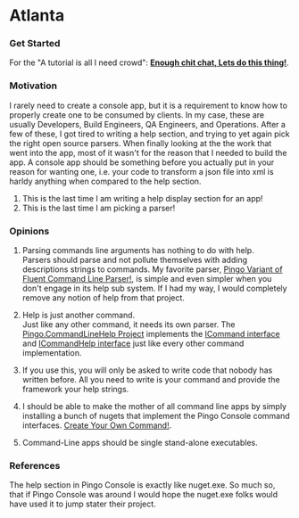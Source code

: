 # Atlanta



### Get Started

For the "A tutorial is all I need crowd": **[Enough chit chat, Lets do this thing!](docs/tutorial/jump-start/)**.  

### Motivation

I rarely need to create a console app, but it is a requirement to know how to properly create one to be consumed by clients.  In my case, these are usually Developers, Build Engineers, QA Engineers, and Operations.  After a few of these, I got tired to writing a help section, and trying to yet again pick the right open source parsers.  When finally looking at the the work that went into the app, most of it wasn't for the reason that I needed to build the app.  A console app should be something before you actually put in your reason for wanting one, i.e. your code to transform a json file into xml is harldy anything when compared to the help section.


1. This is the last time I am writing a help display section for an app!
2. This is the last time I am picking a parser!

### Opinions

1. Parsing commands line arguments has nothing to do with help.  
    Parsers should parse and not pollute themselves with adding descriptions strings to commands.  My favorite parser, [Pingo Variant of Fluent Command Line Parser!](https://github.com/ghstahl/fluent-command-line-parser), is simple and even simpler when you don't engage in its help sub system.  If I had my way, I would completely remove any notion of help from that project.

2. Help is just another command.  
    Just like any other command, it needs its own parser.  The [Pingo.CommandLineHelp Project](https://github.com/ghstahl/PingoConsole/tree/master/Pingo.CommandLineHelp) implements the [ICommand interface](https://github.com/ghstahl/PingoConsole/blob/master/Pingo.CommandLine/Contracts/Command/ICommand.cs) and [ICommandHelp interface](https://github.com/ghstahl/PingoConsole/blob/master/Pingo.CommandLine/Contracts/Help/ICommandHelp.cs) just like every other command implementation.
    
3. If you use this, you will only be asked to write code that nobody has written before.
    All you need to write is your command and provide the framework your help strings.  
    
4. I should be able to make the mother of all command line apps by simply installing a bunch of nugets that implement the Pingo Console command interfaces.
    [Create Your Own Command!](docs/tutorial/create-command-plugin/).
    
5. Command-Line apps should be single stand-alone executables.  


### References

The help section in Pingo Console is exactly like nuget.exe.  So much so, that if Pingo Console was around I would hope the nuget.exe folks would have used it to jump stater their project.
